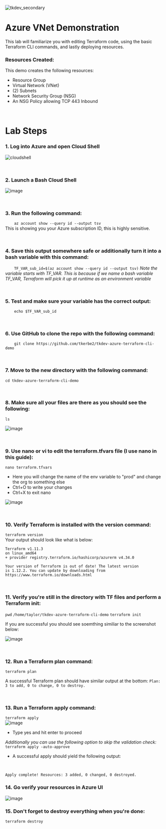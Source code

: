 ![tkdev_secondary](https://github.com/user-attachments/assets/45692378-8f3e-4df0-adb4-74b4d047a0d8)

# Azure VNet Demonstration

This lab will familiarize you with editing Terraform code, using the basic Terraform CLI commands, and lastly deploying resources.  

### Resources Created:
This demo creates the following resources:

- Resource Group
- Virtual Network (VNet)
- (2) Subnets
- Network Security Group (NSG)
- An NSG Policy allowing TCP 443 Inbound

<br>

# Lab Steps

### 1. Log into Azure and open Cloud Shell
![cloudshell](https://github.com/user-attachments/assets/a24f345c-e380-4f54-8a4b-f6b8463c023e)

<br>

### 2. Launch a Bash Cloud Shell
![image](https://github.com/user-attachments/assets/e03421ca-8057-4539-bfe8-c638d9473b3b)

<br>

### 3. Run the following command:
```    az account show --query id --output tsv```
<br>
This is showing you your Azure subscription ID, this is highly sensitive.

<br>

### 4. Save this output somewhere safe or additionally turn it into a bash variable with this command:
```    TF_VAR_sub_id=$(az account show --query id --output tsv)```
*Note the variable starts with TF_VAR. This is because if we name a bash variable TF_VAR, Terraform will pick it up at runtime as an environment variable*

<br>

### 5. Test and make sure your variable has the correct output:
```    echo $TF_VAR_sub_id```

<br>

### 6. Use GitHub to clone the repo with the following command:
```    git clone https://github.com/tkerbe2/tkdev-azure-terraform-cli-demo```

<br>

### 7. Move to the new directory with the following command:
```cd tkdev-azure-terraform-cli-demo```

<br>

### 8. Make sure all your files are there as you should see the following:
```ls```

![image](https://github.com/user-attachments/assets/2a2ef8b4-8e83-477d-af32-9c2eb841ec8a)

<br>

### 9. Use nano or vi to edit the terraform.tfvars file (I use nano in this guide):
```nano terraform.tfvars```

- Here you will change the name of the env variable to "prod" and change the org to something else
- Ctrl+O to write your changes
- Ctrl+X to exit nano

![image](https://github.com/user-attachments/assets/edeac33b-d69b-4d3d-9d70-79ebf7c39b0a)

<br>

### 10. Verify Terraform is installed with the version command:
```terraform version```
<br>
Your output should look like what is below:
<br>
```
Terraform v1.11.3
on linux_amd64
+ provider registry.terraform.io/hashicorp/azurerm v4.34.0

Your version of Terraform is out of date! The latest version
is 1.12.2. You can update by downloading from https://www.terraform.io/downloads.html
```
<br>

### 11. Verify you're still in the directory with TF files and perform a Terraform init:
```pwd```
```/home/taylor/tkdev-azure-terraform-cli-demo```
```terraform init```

If you are successful you should see soemthing similiar to the screenshot below:

![image](https://github.com/user-attachments/assets/adb4467b-d08b-4e25-88d0-66ca8205a45c)

<br>

### 12. Run a Terraform plan command:
```terraform plan```

A successful Terraform plan should have similar output at the bottom:
```Plan: 3 to add, 0 to change, 0 to destroy.```

<br>

### 13. Run a Terraform apply command:
```terraform apply```
<br>
![image](https://github.com/user-attachments/assets/cf6cdd57-8c97-4c19-8572-37cbe58c66ee)
- Type yes and hit enter to proceed

*Additionally you can use the following option to skip the validation check:*
```terraform apply -auto-approve```

- A successful apply should yield the following output:

<br>

```Apply complete! Resources: 3 added, 0 changed, 0 destroyed.```

### 14. Go verify your resources in Azure UI

![image](https://github.com/user-attachments/assets/949dc15b-d8d9-483b-b7ed-dae5815b2bb8)

### 15. Don't forget to destroy everything when you're done:
```terraform destroy```



